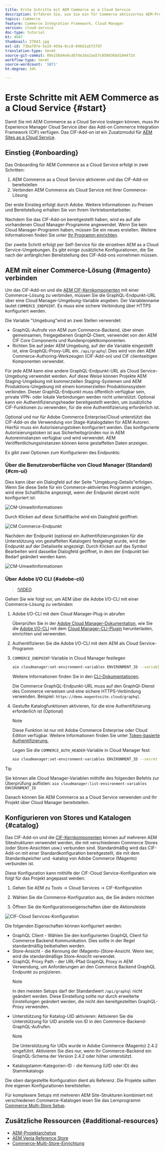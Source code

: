 ```yaml
---
title: Erste Schritte mit AEM Commerce as a Cloud Service
description: Erfahren Sie, wie Sie ein für Commerce aktiviertes AEM-Projekt in einer laufenden AEM as a Cloud Service -Umgebung bereitstellen. Verwenden Sie Funktionen von Adobe Cloud Manager und eine CI/CD-Pipeline, um die Venia-Referenz-Storefront in einer laufenden Umgebung zu erstellen.
topics: Commerce
feature: Commerce Integration Framework, Cloud Manager
version: cloud-service
doc-type: tutorial
kt: 4947
thumbnail: 37843.jpg
exl-id: 73ba707e-5e2d-459a-8cc8-846d1a5f2fd7
translation-type: tm+mt
source-git-commit: 08e258d4e9cd67de3da2aa57c058036bd104472d
workflow-type: tm+mt
source-wordcount: '1071'
ht-degree: 34%

---
```


# Erste Schritte mit AEM Commerce as a Cloud Service {#start}

Damit Sie mit AEM Commerce as a Cloud Service loslegen können, muss Ihr Experience Manager Cloud Service über das Add-on Commerce Integration Framework (CIF) verfügen. Das CIF-Add-on ist ein Zusatzmodul für [AEM Sites as a Cloud Service](https://docs.adobe.com/content/help/de-DE/experience-manager-cloud-service/sites/home.translate.html).

## Einstieg {#onboarding}

Das Onboarding für AEM Commerce as a Cloud Service erfolgt in zwei Schritten:

1. AEM Commerce as a Cloud Service aktivieren und das CIF-Add-on bereitstellen
2. Verbinden AEM Commerce als Cloud Service mit Ihrer Commerce-Lösung

Der erste Einstieg erfolgt durch Adobe. Weitere Informationen zu Preisen und Bereitstellung erhalten Sie von Ihrem Vertriebsmitarbeiter.

Nachdem Sie das CIF-Add-on bereitgestellt haben, wird es auf alle vorhandenen Cloud Manager-Programme angewendet. Wenn Sie kein Cloud Manager-Programm haben, müssen Sie ein neues erstellen. Weitere Informationen finden Sie unter [Ihr Programm einrichten](https://docs.adobe.com/content/help/de-DE/experience-manager-cloud-manager/using/getting-started/setting-up-program.html).

Der zweite Schritt erfolgt per Self-Service für die einzelnen AEM as a Cloud Service-Umgebungen. Es gibt einige zusätzliche Konfigurationen, die Sie nach der anfänglichen Bereitstellung des CIF-Add-ons vornehmen müssen.

## AEM mit einer Commerce-Lösung {#magento} verbinden

Um das CIF-Add-on und die [AEM CIF-Kernkomponenten](https://github.com/adobe/aem-core-cif-components) mit einer Commerce-Lösung zu verbinden, müssen Sie die GraphQL-Endpunkt-URL über eine Cloud Manager-Umgebung-Variable angeben. Der Variablenname lautet `COMMERCE_ENDPOINT`. Es muss eine sichere Verbindung über HTTPS konfiguriert werden.

Die Variable &quot;Umgebung&quot;wird an zwei Stellen verwendet:

- GraphQL-Aufrufe von AEM zum Commerce-Backend, über einen gemeinsamen, freigegebenen GraphQl-Client, verwendet von den AEM CIF Core Components und Kundenprojektkomponenten.
- Richten Sie auf jeder AEM Umgebung, auf der die Variable eingestellt ist, eine GraphQL-Proxy-URL ein. `/api/graphql` Dies wird von den AEM Commerce-Authoring-Werkzeugen (CIF-Add-on) und CIF clientseitigen Komponenten verwendet.

Für jede AEM kann eine andere GraphQL-Endpunkt-URL als Cloud Service-Umgebung verwendet werden. Auf diese Weise können Projekte AEM Staging-Umgebung mit kommerziellen Staging-Systemen und AEM Produktions-Umgebung mit einem kommerziellen Produktionssystem verbinden. Dieser GraphQL-Endpunkt muss öffentlich verfügbar sein, private VPN- oder lokale Verbindungen werden nicht unterstützt. Optional kann ein Authentifizierungsheader bereitgestellt werden, um zusätzliche CIF-Funktionen zu verwenden, für die eine Authentifizierung erforderlich ist.

Optional und nur für Adobe Commerce Enterprise/Cloud unterstützt das CIF-Add-on die Verwendung von Stage-Katalogdaten für AEM Autoren. Hierfür muss ein Autorisierungstoken konfiguriert werden. Das konfigurierte Autorisierungstoken ist aus Sicherheitsgründen nur in AEM Autoreninstanzen verfügbar und wird verwendet. AEM Veröffentlichungsinstanzen können keine gestaffelten Daten anzeigen.

Es gibt zwei Optionen zum Konfigurieren des Endpunkts:

### Über die Benutzeroberfläche von Cloud Manager (Standard) {#cm-ui}

Dies kann über ein Dialogfeld auf der Seite &quot;Umgebung-Details&quot;erfolgen. Wenn Sie diese Seite für ein Commerce-aktiviertes Programm anzeigen, wird eine Schaltfläche angezeigt, wenn der Endpunkt derzeit nicht konfiguriert ist:

![CM-Umweltinformationen](/help/commerce-cloud/assets/commerce-cmui.png)

Durch Klicken auf diese Schaltfläche wird ein Dialogfeld geöffnet:

![CM Commerce-Endpunkt](/help/commerce-cloud/assets/commerce-cm-endpoint.png)

Nachdem der Endpunkt (optional ein Authentifizierungstoken für die Unterstützung von gestaffelten Katalogen) festgelegt wurde, wird der Endpunkt auf der Detailseite angezeigt. Durch Klicken auf das Symbol Bearbeiten wird dasselbe Dialogfeld geöffnet, in dem der Endpunkt bei Bedarf geändert werden kann.

![CM-Umweltinformationen](/help/commerce-cloud/assets/commerce-cmui-done.png)

### Über Adobe I/O CLI {#adobe-cli}

>[!VIDEO](https://video.tv.adobe.com/v/37843?quality=12&learn=on)

Gehen Sie wie folgt vor, um AEM über die Adobe I/O-CLI mit einer Commerce-Lösung zu verbinden:

1. Adobe I/O-CLI mit dem Cloud Manager-Plug-in abrufen

   Überprüfen Sie in der [Adobe Cloud Manager-Dokumentation](https://docs.adobe.com/content/help/de-DE/experience-manager-cloud-manager/using/introduction-to-cloud-manager.html), wie Sie die [Adobe I/O-CLI](https://github.com/adobe/aio-cli) mit dem [Cloud Manager-CLI-Plugin](https://github.com/adobe/aio-cli-plugin-cloudmanager) herunterladen, einrichten und verwenden.

2. Authentifizieren Sie die Adobe I/O-CLI mit dem AEM als Cloud Service-Programm

3. `COMMERCE_ENDPOINT`-Variable in Cloud Manager festlegen

   ```bash
   aio cloudmanager:set-environment-variables ENVIRONMENT_ID --variable COMMERCE_ENDPOINT "<Magento GraphQL endpoint URL>"
   ```

   Weitere Informationen finden Sie in den [CLI-Dokumentationen](https://github.com/adobe/aio-cli-plugin-cloudmanager#aio-cloudmanagerset-environment-variables-environmentid).

   Die Commerce GraphQL-Endpunkt-URL muss auf den GraphQl-Dienst des Commerce verweisen und eine sichere HTTPS-Verbindung verwenden. Beispiel: `https://demo.magentosite.cloud/graphql`.

4. Gestufte Katalogfunktionen aktivieren, für die eine Authentifizierung erforderlich ist (Optional)

   >[!NOTE]
   >
   >Diese Funktion ist nur mit Adobe Commerce Enterprise oder Cloud Edition verfügbar. Weitere Informationen finden Sie unter [Token-basierte Authentifizierung.](https://devdocs.magento.com/guides/v2.4/get-started/authentication/gs-authentication-token.html#integration-tokens)

   Legen Sie die `COMMERCE_AUTH_HEADER`-Variable in Cloud Manager fest:

   ```bash
   aio cloudmanager:set-environment-variables ENVIRONMENT_ID --secret COMMERCE_AUTH_HEADER "Authorization: Bearer <Access Token>"
   ```

>[!TIP]
>
>Sie können alle Cloud Manager-Variablen mithilfe des folgenden Befehls zur Überprüfung auflisten: `aio cloudmanager:list-environment-variables ENVIRONMENT_ID`

Danach können Sie AEM Commerce as a Cloud Service verwenden und Ihr Projekt über Cloud Manager bereitstellen.

## Konfigurieren von Stores und Katalogen {#catalog}

Das CIF-Add-on und die [CIF-Kernkomponenten](https://github.com/adobe/aem-core-cif-components) können auf mehreren AEM Sitestrukturen verwendet werden, die mit verschiedenen Commerce Stores (oder Store-Ansichten usw.) verbunden sind. Standardmäßig wird das CIF-Add-on mit einer Standardkonfiguration bereitgestellt, die mit dem Standardspeicher und -katalog von Adobe Commerce (Magento) verbunden ist.

Diese Konfiguration kann mithilfe der CIF-Cloud Service-Konfiguration wie folgt für das Projekt angepasst werden:

1. Gehen Sie AEM zu Tools -> Cloud Services -> CIF-Konfiguration

2. Wählen Sie die Commerce-Konfiguration aus, die Sie ändern möchten

3. Öffnen Sie die Konfigurationseigenschaften über die Aktionsleiste

![CIF-Cloud Services-Konfiguration](/help/commerce-cloud/assets/cif-cloud-service-config.png)

Die folgenden Eigenschaften können konfiguriert werden:

- GraphQL Client - Wählen Sie den konfigurierten GraphQL Client für Commerce Backend Kommunikation. Dies sollte in der Regel standardmäßig beibehalten werden.
- Store-Ansicht - die Kennung der (Magento-)Store-Ansicht. Wenn leer, wird die standardmäßige Store-Ansicht verwendet.
- GraphQL Proxy Path - der URL-Pfad GraphQL Proxy in AEM Verwendung, um Anforderungen an den Commerce Backend GraphQL Endpunkt zu projizieren.
   >[!NOTE]
   >
   > In den meisten Setups darf der Standardwert `/api/graphql` nicht geändert werden. Diese Einstellung sollte nur durch erweiterte Einstellungen geändert werden, die nicht den bereitgestellten GraphQL-Proxy verwenden.
- Unterstützung für Katalog-UID aktivieren: Aktivieren Sie die Unterstützung für UID anstelle von ID in den Commerce-Backend-GraphQL-Aufrufen.
   >[!NOTE]
   >
   > Die Unterstützung für UIDs wurde in Adobe Commerce (Magento) 2.4.2 eingeführt. Aktivieren Sie dies nur, wenn Ihr Commerce-Backend ein GraphQL-Schema der Version 2.4.2 oder höher unterstützt.
- Katalogstamm-Kategorien-ID - die Kennung (UID oder ID) des Stammkatalogs

Die oben dargestellte Konfiguration dient als Referenz. Die Projekte sollten ihre eigenen Konfigurationen bereitstellen.

Für komplexere Setups mit mehreren AEM Site-Strukturen kombiniert mit verschiedenen Commerce-Katalogen lesen Sie das Lernprogramm [Commerce Multi-Store Setup](configuring/multi-store-setup.md).

## Zusätzliche Ressourcen {#additional-resources}

- [AEM-Projektarchetyp](https://github.com/adobe/aem-project-archetype)
- [AEM Venia Reference Store](https://github.com/adobe/aem-cif-guides-venia)
- [Commerce-Multi-Store-Einrichtung](configuring/multi-store-setup.md)
